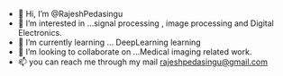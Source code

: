 - 👋 Hi, I’m @RajeshPedasingu
- 👀 I’m interested in ...signal processing , image processing and Digital Electronics.
- 🌱 I’m currently learning ... DeepLearning learning 
- 💞️ I’m looking to collaborate on ...Medical imaging related work.
- 📫 you can reach me through my mail rajeshpedasingu@gmail.com

<!---
RajeshPedasingu/RajeshPedasingu is a ✨ special ✨ repository because its `README.md` (this file) appears on your GitHub profile.
You can click the Preview link to take a look at your changes.
--->

